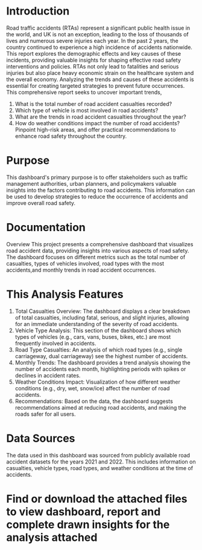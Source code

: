 # Introduction
Road traffic accidents (RTAs) represent a significant public health issue in the world, and UK is not an exception, leading to the loss of thousands of lives and numerous severe injuries each year.
In the past 2 years, the country continued to experience a high incidence of accidents nationwide. This report explores the demographic effects and key causes of these incidents, providing
valuable insights for shaping effective road safety interventions and policies. RTAs not only lead to fatalities and serious injuries but also place heavy economic strain on the healthcare system and the overall economy.
Analyzing the trends and causes of these accidents is essential for creating targeted strategies to prevent future occurrences. This comprehensive report seeks to uncover important trends, 
1. What is the total number of road accident casualties recorded?
2. Which type of vehicle is most involved in road accidents?
3. What are the trends in road accident casualties throughout the year?
4. How do weather conditions impact the number of road accidents?
Pinpoint high-risk areas, and offer practical recommendations to enhance road safety throughout the country.
# Purpose
This dashboard's primary purpose is to offer stakeholders such as traffic management authorities, urban planners, and policymakers valuable insights into the factors contributing to road accidents.
This information can be used to develop strategies to reduce the occurrence of accidents and improve overall road safety.

# Documentation 
Overview
This project presents a comprehensive dashboard that visualizes road accident data, providing insights into various aspects of road safety.
The dashboard focuses on different metrics such as the total number of casualties, types of vehicles involved, road types with the most accidents,and monthly trends in road accident occurrences.
# This Analysis Features
1. Total Casualties Overview: The dashboard displays a clear breakdown of total casualties, including fatal, serious, and slight injuries, allowing for an immediate understanding of the severity of road accidents.
2. Vehicle Type Analysis: This section of the dashboard shows which types of vehicles (e.g., cars, vans, buses, bikes, etc.) are most frequently involved in accidents.
3. Road Type Casualties: An analysis of which road types (e.g., single carriageway, dual carriageway) see the highest number of accidents.
4. Monthly Trends: The dashboard provides a trend analysis showing the number of accidents each month, highlighting periods with spikes or declines in accident rates.
5. Weather Conditions Impact: Visualization of how different weather conditions (e.g., dry, wet, snow/ice) affect the number of road accidents.
6. Recommendations: Based on the data, the dashboard suggests recommendations aimed at reducing road accidents, and making the roads safer for all users.

# Data Sources
The data used in this dashboard was sourced from publicly available road accident datasets for the years 2021 and 2022. This includes information on casualties, vehicle types, road types, and weather conditions at the time of accidents.

# Find or download the attached files  to view dashboard, report and complete drawn insights for the analysis attached 
